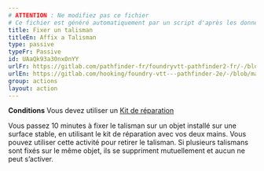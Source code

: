 ```yaml
---
# ATTENTION : Ne modifiez pas ce fichier
# Ce fichier est généré automatiquement par un script d'après les données du module Foundry VTT officiel et de sa traduction
title: Fixer un talisman
titleEn: Affix a Talisman
type: passive
typeFr: Passive
id: UAaQk93a30nx0nYY
urlFr: https://gitlab.com/pathfinder-fr/foundryvtt-pathfinder2-fr/-/blob/master/data/actions/UAaQk93a30nx0nYY.htm
urlEn: https://gitlab.com/hooking/foundry-vtt---pathfinder-2e/-/blob/master/packs/data/actions.db/affix-a-talisman.json
group: actions
layout: action
---
```

**Conditions** Vous devez utiliser un [Kit de réparation](/_equipment/kit-de-réparation.md)

Vous passez 10 minutes à fixer le talisman sur un objet installé sur une surface stable, en utilisant le kit de réparation avec vos deux mains. Vous pouvez utiliser cette activité pour retirer le talisman. Si plusieurs talismans sont fixés sur le même objet, ils se suppriment mutuellement et aucun ne peut s’activer.


